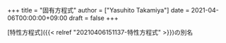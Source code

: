 +++
title = "固有方程式"
author = ["Yasuhito Takamiya"]
date = 2021-04-06T00:00:00+09:00
draft = false
+++

[特性方程式]({{< relref "20210406151137-特性方程式" >}})の別名
